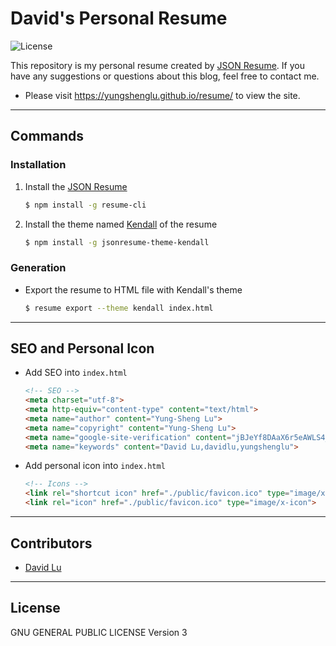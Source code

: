 # David's Personal Resume

![License](https://img.shields.io/badge/Licence-GPL3.0-blue.svg?&longCache=true&style=for-the-badge)

This repository is my personal resume created by [JSON Resume](https://jsonresume.org/getting-started/). If you have any suggestions or questions about this blog, feel free to contact me.

* Please visit https://yungshenglu.github.io/resume/ to view the site.

---
## Commands

### Installation

1. Install the [JSON Resume](https://jsonresume.org/getting-started/)
    ```bash
    $ npm install -g resume-cli
    ```
2. Install the theme named [Kendall](http://themes.jsonresume.org/theme/kendall) of the resume
    ```bash
    $ npm install -g jsonresume-theme-kendall
    ```

### Generation

* Export the resume to HTML file with Kendall's theme
    ```bash
    $ resume export --theme kendall index.html
    ```

---
## SEO and Personal Icon

* Add SEO into `index.html`
    ```html
    <!-- SEO -->
    <meta charset="utf-8">
    <meta http-equiv="content-type" content="text/html">
    <meta name="author" content="Yung-Sheng Lu">
    <meta name="copyright" content="Yung-Sheng Lu">
    <meta name="google-site-verification" content="jBJeYf8DAaX6r5eAWLS4_Q5jiRIBS1phgG-C06lSEcA" />
    <meta name="keywords" content="David Lu,davidlu,yungshenglu">
    ```
* Add personal icon into `index.html`
    ```html
    <!-- Icons -->
    <link rel="shortcut icon" href="./public/favicon.ico" type="image/x-icon">
    <link rel="icon" href="./public/favicon.ico" type="image/x-icon">
    ```

---
## Contributors

* [David Lu](https://github.com/yungshenglu)

---
## License

GNU GENERAL PUBLIC LICENSE Version 3